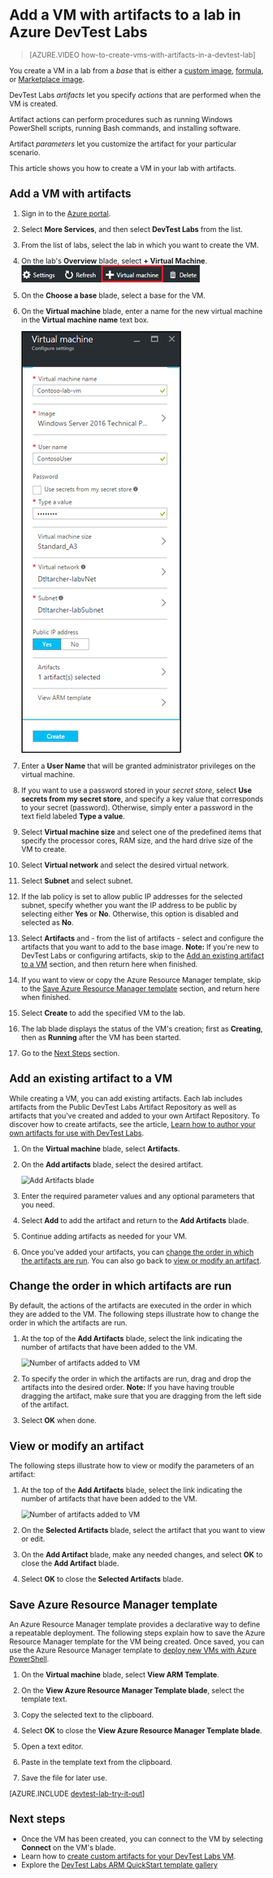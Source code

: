 <properties
	pageTitle="Add a VM with artifacts to a lab in Azure DevTest Labs | Microsoft Azure"
	description="Learn how to add a VM with artifacts in Azure DevTest Labs"
	services="devtest-lab,virtual-machines"
	documentationCenter="na"
	authors="tomarcher"
	manager="douge"
	editor=""/>

<tags
	ms.service="devtest-lab"
	ms.workload="na"
	ms.tgt_pltfrm="na"
	ms.devlang="na"
	ms.topic="article"
	ms.date="08/30/2016"
	ms.author="tarcher"/>

# Add a VM with artifacts to a lab in Azure DevTest Labs

> [AZURE.VIDEO how-to-create-vms-with-artifacts-in-a-devtest-lab]

You create a VM in a lab from a *base* that is either a [custom image](./devtest-lab-create-template.md), [formula](./devtest-lab-manage-formulas.md), or [Marketplace image](./devtest-lab-configure-marketplace-images.md).

DevTest Labs *artifacts* let you specify *actions* that are performed when the VM is created. 

Artifact actions can perform procedures such as running Windows PowerShell scripts, running Bash commands, and installing software. 

Artifact *parameters* let you customize the artifact for your particular scenario.

This article shows you how to create a VM in your lab with artifacts.

## Add a VM with artifacts

1. Sign in to the [Azure portal](http://go.microsoft.com/fwlink/p/?LinkID=525040).

1. Select **More Services**, and then select **DevTest Labs** from the list.

1. From the list of labs, select the lab in which you want to create the VM.  

1. On the lab's **Overview** blade, select **+ Virtual Machine**.  
    ![Add VM button](./media/devtest-lab-add-vm-with-artifacts/devtestlab-home-blade-add-vm.png)

1. On the **Choose a base** blade, select a base for the VM.

1. On the **Virtual machine** blade, enter a name for the new virtual machine in the **Virtual machine name** text box.

	![Lab VM blade](./media/devtest-lab-add-vm-with-artifacts/devtestlab-lab-vm-blade.png)

1. Enter a **User Name** that will be granted administrator privileges on the virtual machine.  

1. If you want to use a password stored in your *secret store*, select **Use secrets from my secret store**, and specify a key value that corresponds to your secret (password). Otherwise, simply enter a password in the text field labeled **Type a value**.
 
1. Select **Virtual machine size** and select one of the predefined items that specify the processor cores, RAM size, and the hard drive size of the VM to create.

1. Select **Virtual network** and select the desired virtual network.

1. Select **Subnet** and select subnet.

1. If the lab policy is set to allow public IP addresses for the selected subnet, specify whether you want the IP address to be public by 
selecting either **Yes** or **No**. Otherwise, this option is disabled and selected as **No**. 

1. Select **Artifacts** and - from the list of artifacts - select and configure the artifacts that you want to add to the base image. 
**Note:** If you're new to DevTest Labs or configuring artifacts, skip to the [Add an existing artifact to a VM](#add-an-existing-artifact-to-a-vm) section, 
and then return here when finished.

1. If you want to view or copy the Azure Resource Manager template, skip to the [Save Azure Resource Manager template](#save-arm-template) section, and return here when finished.

1. Select **Create** to add the specified VM to the lab.

1. The lab blade displays the status of the VM's creation; first as **Creating**, then as **Running** after the VM has been started.

1. Go to the [Next Steps](#next-steps) section. 

## Add an existing artifact to a VM

While creating a VM, you can add existing artifacts. Each lab includes artifacts from the Public DevTest Labs Artifact Repository as 
well as artifacts that you've created and added to your own Artifact Repository.
To discover how to create artifacts, see the article, [Learn how to author your own artifacts for use with DevTest Labs](devtest-lab-artifact-author.md).

1. On the **Virtual machine** blade, select **Artifacts**. 

1. On the **Add artifacts** blade, select the desired artifact.  

	![Add Artifacts blade](./media/devtest-lab-add-vm-with-artifacts/devtestlab-add-artifact-blade.png)

1. Enter the required parameter values and any optional parameters that you need.  

1. Select **Add** to add the artifact and return to the **Add Artifacts** blade.

1. Continue adding artifacts as needed for your VM.

1. Once you've added your artifacts, you can [change the order in which the artifacts are run](#change-the-order-in-which-artifacts-are-run). You can 
also go back to [view or modify an artifact](#view-or-modify-an-artifact).

## Change the order in which artifacts are run

By default, the actions of the artifacts are executed in the order in which they are added to the VM. 
The following steps illustrate how to change the order in which the artifacts are run.

1. At the top of the **Add Artifacts** blade, select the link indicating the number of artifacts that have been added to the VM.

    ![Number of artifacts added to VM](./media/devtest-lab-add-vm-with-artifacts/devtestlab-add-artifacts-blade-selected-artifacts.png)

1. To specify the order in which the artifacts are run, drag and drop the artifacts into the desired order. **Note:** If you have having trouble dragging the artifact, make sure that you are dragging from the left side of the artifact. 

1. Select **OK** when done.  

## View or modify an artifact

The following steps illustrate how to view or modify the parameters of an artifact:

1. At the top of the **Add Artifacts** blade, select the link indicating the number of artifacts that have been added to the VM.

    ![Number of artifacts added to VM](./media/devtest-lab-add-vm-with-artifacts/devtestlab-add-artifacts-blade-selected-artifacts.png)

1. On the **Selected Artifacts** blade, select the artifact that you want to view or edit.  

1. On the **Add Artifact** blade, make any needed changes, and select **OK** to close the **Add Artifact** blade.

1. Select **OK** to close the **Selected Artifacts** blade.

## Save Azure Resource Manager template

An Azure Resource Manager template provides a declarative way to define a repeatable deployment. 
The following steps explain how to save the Azure Resource Manager template for the VM being created.
Once saved, you can use the Azure Resource Manager template to [deploy new VMs with Azure PowerShell](../azure-resource-manager/resource-group-overview.md#template-deployment).

1. On the **Virtual machine** blade, select **View ARM Template**.

1. On the **View Azure Resource Manager Template blade**, select the template text.

1. Copy the selected text to the clipboard.

1. Select **OK** to close the **View Azure Resource Manager Template blade**.

1. Open a text editor.

1. Paste in the template text from the clipboard.

1. Save the file for later use.

[AZURE.INCLUDE [devtest-lab-try-it-out](../../includes/devtest-lab-try-it-out.md)]

## Next steps

- Once the VM has been created, you can connect to the VM by selecting **Connect** on the VM's blade.
- Learn how to [create custom artifacts for your DevTest Labs VM](devtest-lab-artifact-author.md).
- Explore the [DevTest Labs ARM QuickStart template gallery](https://github.com/Azure/azure-devtestlab/tree/master/ARMTemplates)